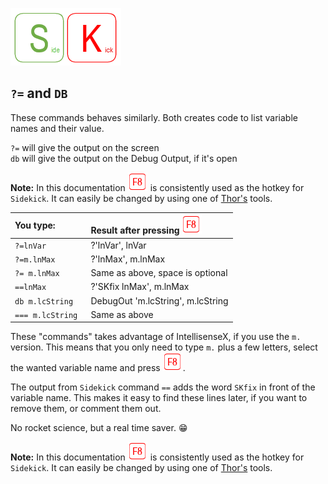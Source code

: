 [![Sidekick](Images/SKLogo.png)](../README.md)

## `?=` and `DB` 

These commands behaves similarly. Both creates code to list variable names and their value.  

`?=` will give the output on the screen  
`db` will give the output on the Debug Output, if it's open

**Note:** In this documentation ![`F8`](Images/F8.png) is consistently used as the hotkey for `Sidekick`. It can easily be changed by using one of [Thor's](https://github.com/VFPX/Thor) tools.

| You type:                |        Result after pressing ![`F8`](Images/F8.png)          |
|:-------------------------|:----------------------------------------------------------|
| `?=lnVar`                    | ?'lnVar', lnVar |
| `?=m.lnMax `                    | ?'lnMax', m.lnMax |
| `?= m.lnMax `                    | Same as above, space is optional |  
| `==lnMax `                    | ?'SKfix lnMax', m.lnMax |
| `db m.lcString `| DebugOut 'm.lcString', m.lcString |
| `=== m.lcString `| Same as above |

These "commands" takes advantage of IntellisenseX, if you use the `m.` version. This means that you only need to type `m.` plus a few letters, select the wanted variable name and press ![`F8`](Images/F8.png).

The output from `Sidekick` command `==` adds the word `SKfix` in front of the variable name. This makes it easy to find these lines later, if you want to remove them, or comment them out.  

No rocket science, but a real time saver. :grin:

**Note:** In this documentation ![`F8`](Images/F8.png) is consistently used as the hotkey for `Sidekick`. It can easily be changed by using one of [Thor's](https://github.com/VFPX/Thor) tools. 